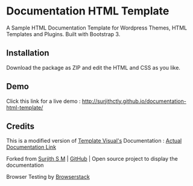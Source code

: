 # Documentation HTML Template
A Sample HTML Documentation Template for Wordpress Themes, HTML Templates and Plugins. Built with Bootstrap 3. 

## Installation
Download the package as ZIP and edit the HTML and CSS as you like.

## Demo
Click this link for a live demo : http://surjithctly.github.io/documentation-html-template/

## Credits
This is a modified version of [Template Visual's](http://themeforest.net/user/templatevisual?ref=surjithctly&utm_source=github_surjithctly_docs) Documentation : [Actual Documentation Link](https://forums.envato.com/t/free-documentation-for-all-envato-authors/39)

Forked from [Surjith S M](https://github.com/surjithctly) | [GitHub](https://github.com/surjithctly/documentation-html-template) | Open source project to display the documentation

Browser Testing by [Browserstack](https://www.browserstack.com/)
